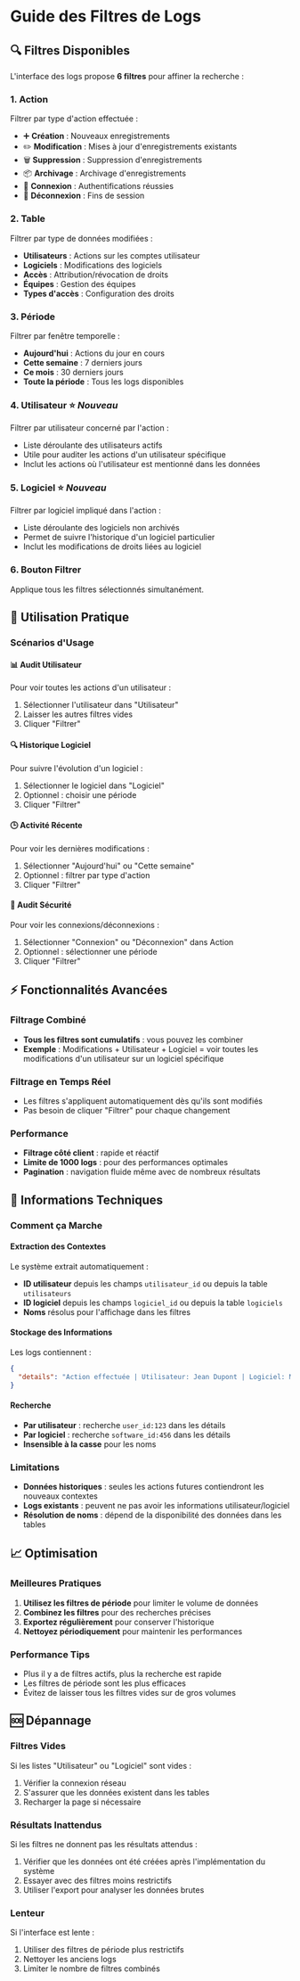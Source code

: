# Guide des Filtres de Logs

## 🔍 Filtres Disponibles

L'interface des logs propose **6 filtres** pour affiner la recherche :

### 1. **Action** 
Filtrer par type d'action effectuée :
- ➕ **Création** : Nouveaux enregistrements
- ✏️ **Modification** : Mises à jour d'enregistrements existants
- 🗑️ **Suppression** : Suppression d'enregistrements
- 📦 **Archivage** : Archivage d'enregistrements
- 🔑 **Connexion** : Authentifications réussies
- 👋 **Déconnexion** : Fins de session

### 2. **Table**
Filtrer par type de données modifiées :
- **Utilisateurs** : Actions sur les comptes utilisateur
- **Logiciels** : Modifications des logiciels
- **Accès** : Attribution/révocation de droits
- **Équipes** : Gestion des équipes
- **Types d'accès** : Configuration des droits

### 3. **Période**
Filtrer par fenêtre temporelle :
- **Aujourd'hui** : Actions du jour en cours
- **Cette semaine** : 7 derniers jours
- **Ce mois** : 30 derniers jours
- **Toute la période** : Tous les logs disponibles

### 4. **Utilisateur** ⭐ *Nouveau*
Filtrer par utilisateur concerné par l'action :
- Liste déroulante des utilisateurs actifs
- Utile pour auditer les actions d'un utilisateur spécifique
- Inclut les actions où l'utilisateur est mentionné dans les données

### 5. **Logiciel** ⭐ *Nouveau*
Filtrer par logiciel impliqué dans l'action :
- Liste déroulante des logiciels non archivés
- Permet de suivre l'historique d'un logiciel particulier
- Inclut les modifications de droits liées au logiciel

### 6. **Bouton Filtrer**
Applique tous les filtres sélectionnés simultanément.

## 🎯 Utilisation Pratique

### Scénarios d'Usage

#### 📊 **Audit Utilisateur**
Pour voir toutes les actions d'un utilisateur :
1. Sélectionner l'utilisateur dans "Utilisateur"
2. Laisser les autres filtres vides
3. Cliquer "Filtrer"

#### 🔍 **Historique Logiciel**
Pour suivre l'évolution d'un logiciel :
1. Sélectionner le logiciel dans "Logiciel"
2. Optionnel : choisir une période
3. Cliquer "Filtrer"

#### 🕒 **Activité Récente**
Pour voir les dernières modifications :
1. Sélectionner "Aujourd'hui" ou "Cette semaine"
2. Optionnel : filtrer par type d'action
3. Cliquer "Filtrer"

#### 🔐 **Audit Sécurité**
Pour voir les connexions/déconnexions :
1. Sélectionner "Connexion" ou "Déconnexion" dans Action
2. Optionnel : sélectionner une période
3. Cliquer "Filtrer"

## ⚡ Fonctionnalités Avancées

### Filtrage Combiné
- **Tous les filtres sont cumulatifs** : vous pouvez les combiner
- **Exemple** : Modifications + Utilisateur + Logiciel = voir toutes les modifications d'un utilisateur sur un logiciel spécifique

### Filtrage en Temps Réel
- Les filtres s'appliquent automatiquement dès qu'ils sont modifiés
- Pas besoin de cliquer "Filtrer" pour chaque changement

### Performance
- **Filtrage côté client** : rapide et réactif
- **Limite de 1000 logs** : pour des performances optimales
- **Pagination** : navigation fluide même avec de nombreux résultats

## 🔧 Informations Techniques

### Comment ça Marche

#### Extraction des Contextes
Le système extrait automatiquement :
- **ID utilisateur** depuis les champs `utilisateur_id` ou depuis la table `utilisateurs`
- **ID logiciel** depuis les champs `logiciel_id` ou depuis la table `logiciels`
- **Noms** résolus pour l'affichage dans les filtres

#### Stockage des Informations
Les logs contiennent :
```json
{
  "details": "Action effectuée | Utilisateur: Jean Dupont | Logiciel: Microsoft Office | Context: user_id:123, software_id:456"
}
```

#### Recherche
- **Par utilisateur** : recherche `user_id:123` dans les détails
- **Par logiciel** : recherche `software_id:456` dans les détails
- **Insensible à la casse** pour les noms

### Limitations
- **Données historiques** : seules les actions futures contiendront les nouveaux contextes
- **Logs existants** : peuvent ne pas avoir les informations utilisateur/logiciel
- **Résolution de noms** : dépend de la disponibilité des données dans les tables

## 📈 Optimisation

### Meilleures Pratiques
1. **Utilisez les filtres de période** pour limiter le volume de données
2. **Combinez les filtres** pour des recherches précises
3. **Exportez régulièrement** pour conserver l'historique
4. **Nettoyez périodiquement** pour maintenir les performances

### Performance Tips
- Plus il y a de filtres actifs, plus la recherche est rapide
- Les filtres de période sont les plus efficaces
- Évitez de laisser tous les filtres vides sur de gros volumes

## 🆘 Dépannage

### Filtres Vides
Si les listes "Utilisateur" ou "Logiciel" sont vides :
1. Vérifier la connexion réseau
2. S'assurer que les données existent dans les tables
3. Recharger la page si nécessaire

### Résultats Inattendus
Si les filtres ne donnent pas les résultats attendus :
1. Vérifier que les données ont été créées après l'implémentation du système
2. Essayer avec des filtres moins restrictifs
3. Utiliser l'export pour analyser les données brutes

### Lenteur
Si l'interface est lente :
1. Utiliser des filtres de période plus restrictifs
2. Nettoyer les anciens logs
3. Limiter le nombre de filtres combinés
